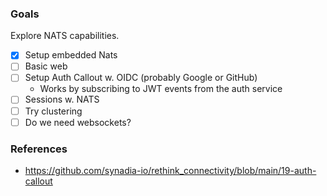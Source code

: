 ### Goals

Explore NATS capabilities.

- [x] Setup embedded Nats
- [ ] Basic web
- [ ] Setup Auth Callout w. OIDC (probably Google or GitHub)
   - Works by subscribing to JWT events from the auth service
- [ ] Sessions w. NATS
- [ ] Try clustering
- [ ] Do we need websockets?

### References

- https://github.com/synadia-io/rethink_connectivity/blob/main/19-auth-callout
